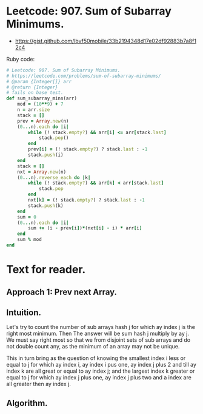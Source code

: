 # Leetcode: 907. Sum of Subarray Minimums.


- https://gist.github.com/lbvf50mobile/33b2194348d17e02df92883b7a8f12c4

Ruby code:
```Ruby
# Leetcode: 907. Sum of Subarray Minimums.
# https://leetcode.com/problems/sum-of-subarray-minimums/
# @param {Integer[]} arr
# @return {Integer}
# fails on base test.
def sum_subarray_mins(arr)
    mod = (10**9) + 7
    n = arr.size
    stack = []
    prev = Array.new(n)
    (0...n).each do |i|
        while (! stack.empty?) && arr[i] <= arr[stack.last]
            stack.pop()
        end
        prev[i] = (! stack.empty?) ? stack.last : -1
        stack.push(i)
    end
    stack = []
    nxt = Array.new(n)
    (0...n).reverse_each do |k|
        while (! stack.empty?) && arr[k] < arr[stack.last]
            stack.pop
        end
        nxt[k] = (! stack.empty?) ? stack.last : -1
        stack.push(k)
    end
    sum = 0
    (0...n).each do |i|
        sum += (i - prev[i])*(nxt[i] - i) * arr[i]
    end
    sum % mod
end
```


# Text for reader.

## Approach 1: Prev next Array.

## Intuition.

Let's try to count the number of sub arrays hash j for which ay index j is the right most minimum. Then The answer will be sum  hash j multiply by ay j. We must say right most so that we from  disjoint sets of sub arrays and do not double count any, as the minimum of an array may not be unique.   

This in turn bring as the question of knowing the smallest index i less or equal to j for which ay index i, ay index i pus one, ay index j plus 2 and till ay index k are all great or equal to ay index j; and the largest index k greater or equal to j for which ay index j plus one, ay index j plus two and a index are all greater then ay index j.   

## Algorithm.


 

